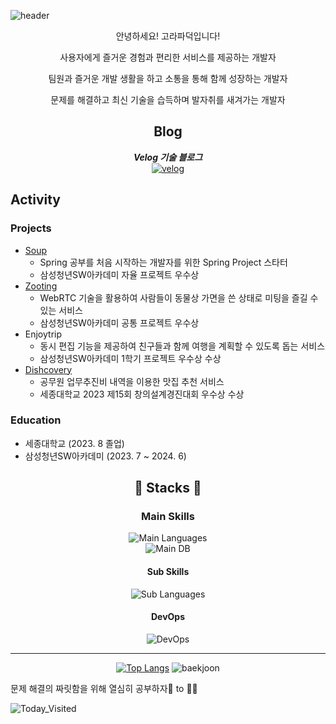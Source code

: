 <!--타이틀 부분-->

![header](https://capsule-render.vercel.app/api?type=wave&color=F7DC6F&height=200&section=header)

<div align=center>

안녕하세요! 고라파덕입니다!

사용자에게 즐거운 경험과 편리한 서비스를 제공하는 개발자

팀원과 즐거운 개발 생활을 하고 소통을 통해 함께 성장하는 개발자

문제를 해결하고 최신 기술을 습득하며 발자취를 새겨가는 개발자

## Blog

**_Velog 기술 블로그_**<br>[![velog](https://img.shields.io/badge/velog-20C997?style=flat-square&logo=velog&logoColor=white)](https://velog.io/@duckbill)

</div>

## Activity

### Projects

- [Soup](https://github.com/duckbill413/soup)
  - Spring 공부를 처음 시작하는 개발자를 위한 Spring Project 스타터
  - 삼성청년SW아카데미 자율 프로젝트 우수상
- [Zooting](https://github.com/duckbill413/zooting)
  - WebRTC 기술을 활용하여 사람들이 동물상 가면을 쓴 상태로 미팅을 즐길 수 있는 서비스
  - 삼성청년SW아카데미 공통 프로젝트 우수상
- Enjoytrip
  - 동시 편집 기능을 제공하여 친구들과 함께 여행을 계획할 수 있도록 돕는 서비스
  - 삼성청년SW아카데미 1학기 프로젝트 우수상 수상
- [Dishcovery](https://github.com/capstone-miso/miso-server)
  - 공무원 업무추진비 내역을 이용한 맛집 추천 서비스
  - 세종대학교 2023 제15회 창의설계경진대회 우수상 수상

### Education

- 세종대학교 (2023. 8 졸업)
- 삼성청년SW아카데미 (2023. 7 ~ 2024. 6)

<div align="center">

## 🐥 Stacks 🐥

### Main Skills

![Main Languages](https://skillicons.dev/icons?i=java,py,spring&theme=light)  
![Main DB](https://skillicons.dev/icons?i=mysql,mongodb,redis&theme=light)

#### Sub Skills

![Sub Languages](https://skillicons.dev/icons?i=dart,js,cpp,flutter,vue,kafka&theme=light&perline=3)

#### DevOps

![DevOps](https://skillicons.dev/icons?i=aws,docker,ubuntu,githubactions,gitlab,prometheus,grafana&theme=light&perline=4)

---

[![Top Langs](https://github-readme-stats-sigma-seven.vercel.app/api/top-langs/?username=duckbill413&layout=compact&theme=swift&langs_count=8&hide=jupyter%20notebook,css,html)](https://github.com/duckbill413/duckbill413)
![baekjoon](http://mazassumnida.wtf/api/v2/generate_badge?boj=uhyeon7399)

</div>

문제 해결의 짜릿함을 위해 열심히 공부하자🐤 to 🐔🎈

![Today_Visited](https://hits.seeyoufarm.com/api/count/incr/badge.svg?url=https%3A%2F%2Fgithub.com%2FduckbillLvr&count_bg=%2379C83D&title_bg=%23555555&icon=&icon_color=%23E7E7E7&title=hits&edge_flat=false)
